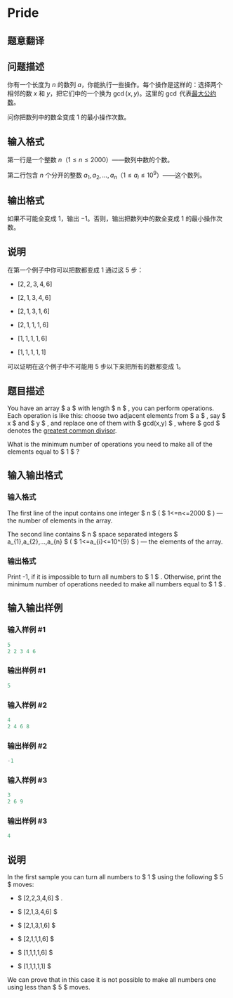 # Pride

## 题意翻译

## 问题描述

你有一个长度为 $n$ 的数列 $a$，你能执行一些操作。每个操作是这样的：选择两个相邻的数 $x$ 和 $y$，把它们中的一个换为 $\gcd(x,y)$。这里的 $\gcd$ 代表[最大公约数](en.wikipedia.org/wiki/Greatest_common_divisor)。

问你把数列中的数全变成 $1$ 的最小操作次数。

## 输入格式

第一行是一个整数 $n$（$1 \leq n \leq 2000$）——数列中数的个数。

第二行包含 $n$ 个分开的整数 $a_1,a_2,\ldots,a_n$（$1 \leq a_i \leq 10^9$）——这个数列。

## 输出格式

如果不可能全变成 $1$，输出 $-1$。否则，输出把数列中的数全变成 $1$ 的最小操作次数。

## 说明

在第一个例子中你可以把数都变成 $1$ 通过这 $5$ 步：

- $[2,2,3,4,6]$

- $[2,1,3,4,6]$

- $[2,1,3,1,6]$

- $[2,1,1,1,6]$

- $[1,1,1,1,6]$

- $[1,1,1,1,1]$

可以证明在这个例子中不可能用 $5$ 步以下来把所有的数都变成 $1$。 

## 题目描述

You have an array $ a $ with length $ n $ , you can perform operations. Each operation is like this: choose two adjacent elements from $ a $ , say $ x $ and $ y $ , and replace one of them with $ gcd(x,y) $ , where $ gcd $ denotes the [greatest common divisor](https://en.wikipedia.org/wiki/Greatest_common_divisor).

What is the minimum number of operations you need to make all of the elements equal to $ 1 $ ?

## 输入输出格式

### 输入格式

The first line of the input contains one integer $ n $ ( $ 1<=n<=2000 $ ) — the number of elements in the array.

The second line contains $ n $ space separated integers $ a_{1},a_{2},...,a_{n} $ ( $ 1<=a_{i}<=10^{9} $ ) — the elements of the array.

### 输出格式

Print -1, if it is impossible to turn all numbers to $ 1 $ . Otherwise, print the minimum number of operations needed to make all numbers equal to $ 1 $ .

## 输入输出样例

### 输入样例 #1

```cpp
5
2 2 3 4 6

```
### 输出样例 #1

```cpp
5

```
### 输入样例 #2

```cpp
4
2 4 6 8

```
### 输出样例 #2

```cpp
-1

```
### 输入样例 #3

```cpp
3
2 6 9

```
### 输出样例 #3

```cpp
4

```
## 说明

In the first sample you can turn all numbers to $ 1 $ using the following $ 5 $ moves:

- $ [2,2,3,4,6] $ .

- $ [2,1,3,4,6] $

- $ [2,1,3,1,6] $

- $ [2,1,1,1,6] $

- $ [1,1,1,1,6] $

- $ [1,1,1,1,1] $

We can prove that in this case it is not possible to make all numbers one using less than $ 5 $ moves.

